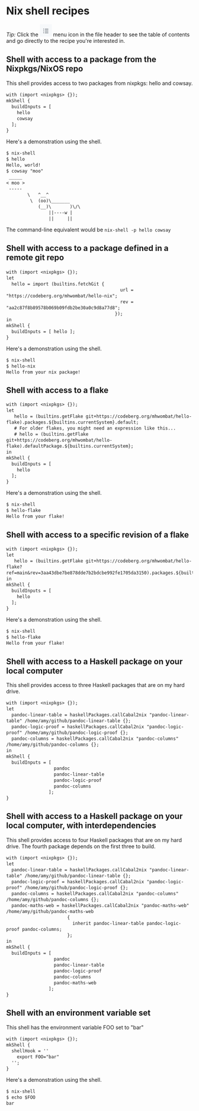 # Nix shell recipes

*Tip:* Click the ![](../menu-icon.png "menu icon")
menu icon in the file header to see the table of contents and go directly to the recipe you're interested in.
<!-- 0100-shell-with-nixpkgs.nix -->
## Shell with access to a package from the Nixpkgs/NixOS repo

This shell provides access to two packages from nixpkgs: hello and cowsay.

    with (import <nixpkgs> {});
    mkShell {
      buildInputs = [
        hello
        cowsay
      ];
    }
Here's a demonstration using the shell.

    $ nix-shell
    $ hello
    Hello, world!
    $ cowsay "moo"
     _____
    < moo >
     -----
            \   ^__^
             \  (oo)\_______
                (__)\       )\/\
                    ||----w |
                    ||     ||

The command-line equivalent would be `nix-shell -p hello cowsay`


<!-- 0150-shell-with-git-nix-pkg.nix -->
## Shell with access to a package defined in a remote git repo

    with (import <nixpkgs> {});
    let
      hello = import (builtins.fetchGit {
                                               url = "https://codeberg.org/mhwombat/hello-nix";
                                               rev = "aa2c87f8b89578b069b09fdb2be30a0c9d8a77d8";
                                             });
    in
    mkShell {
      buildInputs = [ hello ];
    }
Here's a demonstration using the shell.

    $ nix-shell
    $ hello-nix
    Hello from your nix package!

<!-- 0200-shell-with-flake.nix -->
## Shell with access to a flake

    with (import <nixpkgs> {});
    let
       hello = (builtins.getFlake git+https://codeberg.org/mhwombat/hello-flake).packages.${builtins.currentSystem}.default;
       # For older flakes, you might need an expression like this...
       # hello = (builtins.getFlake git+https://codeberg.org/mhwombat/hello-flake).defaultPackage.${builtins.currentSystem};
    in
    mkShell {
      buildInputs = [
        hello
      ];
    }
Here's a demonstration using the shell.

    $ nix-shell
    $ hello-flake
    Hello from your flake!

<!-- 0250-shell-with-flake-rev.nix -->
## Shell with access to a specific revision of a flake

    with (import <nixpkgs> {});
    let
       hello = (builtins.getFlake git+https://codeberg.org/mhwombat/hello-flake?ref=main&rev=3aa43dbe7be878dde7b2bdcbe992fe1705da3150).packages.${builtins.currentSystem}.default;
    in
    mkShell {
      buildInputs = [
        hello
      ];
    }
Here's a demonstration using the shell.

    $ nix-shell
    $ hello-flake
    Hello from your flake!

<!-- 0300-shell-haskell-local.nix -->
## Shell with access to a Haskell package on your local computer

This shell provides access to three Haskell packages that are on my hard drive.

    with (import <nixpkgs> {});
    let
      pandoc-linear-table = haskellPackages.callCabal2nix "pandoc-linear-table" /home/amy/github/pandoc-linear-table {};
      pandoc-logic-proof = haskellPackages.callCabal2nix "pandoc-logic-proof" /home/amy/github/pandoc-logic-proof {};
      pandoc-columns = haskellPackages.callCabal2nix "pandoc-columns" /home/amy/github/pandoc-columns {};
    in
    mkShell {
      buildInputs = [
                      pandoc
                      pandoc-linear-table
                      pandoc-logic-proof
                      pandoc-columns
                    ];
    }

<!-- 0350-shell-haskell-local-deps.nix -->
## Shell with access to a Haskell package on your local computer, with interdependencies

This shell provides access to four Haskell packages that are on my hard drive.
The fourth package depends on the first three to build.

    with (import <nixpkgs> {});
    let
      pandoc-linear-table = haskellPackages.callCabal2nix "pandoc-linear-table" /home/amy/github/pandoc-linear-table {};
      pandoc-logic-proof = haskellPackages.callCabal2nix "pandoc-logic-proof" /home/amy/github/pandoc-logic-proof {};
      pandoc-columns = haskellPackages.callCabal2nix "pandoc-columns" /home/amy/github/pandoc-columns {};
      pandoc-maths-web = haskellPackages.callCabal2nix "pandoc-maths-web" /home/amy/github/pandoc-maths-web
                           {
                             inherit pandoc-linear-table pandoc-logic-proof pandoc-columns;
                           };
    in
    mkShell {
      buildInputs = [
                      pandoc
                      pandoc-linear-table
                      pandoc-logic-proof
                      pandoc-columns
                      pandoc-maths-web
                    ];
    }

<!-- 0400-shell-with-env-var.nix -->
## Shell with an environment variable set

This shell has the environment variable FOO set to "bar"

    with (import <nixpkgs> {});
    mkShell {
      shellHook = ''
        export FOO="bar"
      '';
    }
Here's a demonstration using the shell.

    $ nix-shell
    $ echo $FOO
    bar


